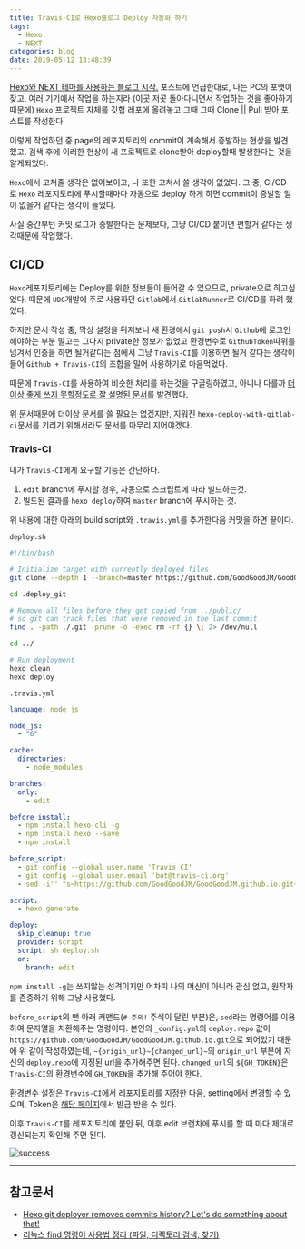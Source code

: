 ```yaml
---
title: Travis-CI로 Hexo블로그 Deploy 자동화 하기
tags:
  - Hexo
  - NEXT
categories: blog
date: 2019-05-12 13:48:39
---
```


[Hexo와 NEXT 테마를 사용하는 블로그 시작.](/blog/blog) 포스트에 언급한대로, 나는 PC의 포맷이 잦고, 여러 기기에서 작업을 하는지라 (이곳 저곳 돌아다니면서 작업하는 것을 좋아하기 때문에) `Hexo` 프로젝트 자체를 깃헙 레포에 올려놓고 그때 그때 Clone || Pull 받아 포스트를 작성한다.

이렇게 작업하던 중 page의 레포지토리의 commit이 계속해서 증발하는 현상을 발견했고, 검색 후에 이러한 현상이 새 프로젝트로 clone받아 deploy할때 발생한다는 것을 알게되었다.

`Hexo`에서 고쳐줄 생각은 없어보이고, 나 또한 고쳐서 쓸 생각이 없었다. 그 중, CI/CD 로 `Hexo` 레포지토리에 푸시할때마다 자동으로 deploy 하게 하면 commit이 증발할 일이 없을거 같다는 생각이 들었다.

사실 중간부턴 커밋 로그가 증발한다는 문제보다, 그냥 CI/CD 붙이면 편할거 같다는 생각때문에 작업했다.

## CI/CD

`Hexo`레포지토리에는 Deploy를 위한 정보들이 들어갈 수 있으므로, private으로 하고싶었다. 때문에 `UDG`개발에 주로 사용하던 `Gitlab`에서 `GitlabRunner`로 CI/CD를 하려 했었다.

하지만 문서 작성 중, 막상 설정을 뒤져보니 새 환경에서 `git push`시 `Github`에 로그인 해야하는 부분 말고는 그다지 private한 정보가 없었고 환경변수로 `GithubToken`따위를 넘겨서 인증을 하면 될거같다는 점에서 그냥 `Travis-CI`를 이용하면 될거 같다는 생각이 들어 `Github + Travis-CI`의 조합을 밀어 사용하기로 마음먹었다.

때문에 `Travis-CI`를 사용하여 비슷한 처리를 하는것을 구글링하였고, 아니나 다를까 [더이상 좋게 쓰지 못할정도로 잘 설명된 문서](https://e.printstacktrace.blog/hexo-git-deployer-removes-commits-history-lets-do-something-about-that/)를 발견했다.

위 문서때문에 더이상 문서를 쓸 필요는 없겠지만, 지워진 `hexo-deploy-with-gitlab-ci`문서를 기리기 위해서라도 문서를 마무리 지어야겠다.

### Travis-CI

내가 `Travis-CI`에게 요구할 기능은 간단하다.

1. `edit` branch에 푸시할 경우, 자동으로 스크립트에 따라 빌드하는것.
2. 빌드된 결과를 `hexo deploy`하여 `master` branch에 푸시하는 것.

위 내용에 대한 아래의 build script와 `.travis.yml`를 추가한다음 커밋을 하면 끝이다.

`deploy.sh`

```bash
#!/bin/bash

# Initialize target with currently deployed files
git clone --depth 1 --branch=master https://github.com/GoodGoodJM/GoodGoodJM.github.io.git .deploy_git

cd .deploy_git

# Remove all files before they get copied from ../public/
# so git can track files that were removed in the last commit
find . -path ./.git -prune -o -exec rm -rf {} \; 2> /dev/null

cd ../

# Run deployment
hexo clean
hexo deploy
```

`.travis.yml`

```yml
language: node_js

node_js:
  - "6"

cache:
  directories:
    - node_modules

branches:
  only:
    - edit

before_install:
  - npm install hexo-cli -g
  - npm install hexo --save
  - npm install

before_script:
  - git config --global user.name 'Travis CI'
  - git config --global user.email 'bot@travis-ci.org'
  - sed -i'' "s~https://github.com/GoodGoodJM/GoodGoodJM.github.io.git~https://${GH_TOKEN}:x-oauth-basic@github.com/goodgoodjm/GoodGoodJM.github.io.git~" _config.yml # 주의!

script:
  - hexo generate

deploy:
  skip_cleanup: true
  provider: script
  script: sh deploy.sh
  on:
    branch: edit
```

`npm install -g`는 쓰지않는 성격이지만 어차피 나의 머신이 아니라 관심 없고, 원작자를 존중하기 위해 그냥 사용했다.

`before_script`의 맨 아래 커맨드(`# 주의!` 주석이 달린 부분)은, `sed`라는 명령어를 이용하여 문자열을 치환해주는 명령이다. 본인의 `_config.yml`의 `deploy.repo` 값이 `https://github.com/GoodGoodJM/GoodGoodJM.github.io.git`으로 되어있기 때문에 위 같이 작성하였는데, `~{origin_url}~{changed_url}~`의 `origin_url` 부분에 자신의 `deploy.repo`에 지정된 url을 추가해주면 된다. `changed_url`의 `${GH_TOKEN}`은 `Travis-CI`의 환경변수에 `GH_TOKEN`을 추가해 주어야 한다.

환경변수 설정은 `Travis-CI`에서 레포지토리를 지정한 다음, setting에서 변경할 수 있으며, Token은 [해당 페이지](https://github.com/settings/tokens)에서 발급 받을 수 있다.

이후 `Travis-CI`를 레포지토리에 붙인 뒤, 이후 edit 브랜치에 푸시를 할 때 마다 제대로 갱신되는지 확인해 주면 된다.

![success](https://i.imgur.com/C6Icwvv.png)

---

## 참고문서

- [Hexo git deployer removes commits history? Let's do something about that!](https://e.printstacktrace.blog/hexo-git-deployer-removes-commits-history-lets-do-something-about-that/)
- [리눅스 find 명령어 사용법 정리 (파일, 디렉토리 검색, 찾기)](https://withcoding.com/97)
